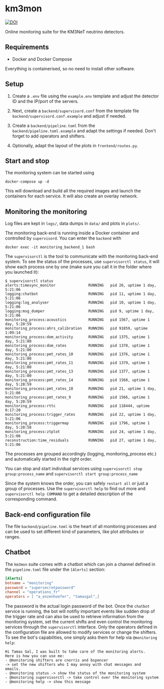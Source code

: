 # km3mon

[![DOI](https://zenodo.org/badge/DOI/10.5281/zenodo.3268538.svg)](https://doi.org/10.5281/zenodo.3268538)

Online monitoring suite for the KM3NeT neutrino detectors.

## Requirements

 - Docker and Docker Compose

Everything is containerised, so no need to install other software.

## Setup

1. Create a `.env` file using the `example.env` template and adjust the detector
   ID and the IP/port of the servers.

2. Next, create a `backend/supervisord.conf` from the template file
   `backend/supervisord.conf.example` and adjust if needed.

3. Create a `backend/pipeline.toml` from the `backend/pipeline.toml.example`
   and adapt the settings if needed. Don't forget to add operators and shifters.

4. Optionally, adapt the layout of the plots in `frontend/routes.py`.

## Start and stop

The monitoring system can be started using

    docker-compose up -d

This will download and build all the required images and launch the containers
for each service. It will also create an overlay network.


## Monitoring the monitoring

Log files are kept in `logs/`, data dumps in `data/` and plots in `plots/`.

The monitoring back-end is running inside a Docker container and controlled
by `supervisord`. You can enter the `backend` with

    docker exec -it monitoring_backend_1 bash

The ``supervisorctl`` is the tool to communicate with the monitoring
back-end system. To see the status of the processes, use `supervisorctl status`,
it will show each process one by one (make sure you call it in the
folder where you launched it):

```
$ supervisorctl status
alerts:timesync_monitor               RUNNING   pid 26, uptime 1 day, 5:21:06
logging:chatbot                       RUNNING   pid 11, uptime 1 day, 5:21:06
logging:log_analyser                  RUNNING   pid 10, uptime 1 day, 5:21:06
logging:msg_dumper                    RUNNING   pid 9, uptime 1 day, 5:21:06
monitoring_process:acoustics          RUNNING   pid 1567, uptime 1 day, 5:20:59
monitoring_process:ahrs_calibration   RUNNING   pid 91859, uptime 1:09:14
monitoring_process:dom_activity       RUNNING   pid 1375, uptime 1 day, 5:21:00
monitoring_process:dom_rates          RUNNING   pid 1378, uptime 1 day, 5:21:00
monitoring_process:pmt_rates_10       RUNNING   pid 1376, uptime 1 day, 5:21:00
monitoring_process:pmt_rates_11       RUNNING   pid 1379, uptime 1 day, 5:21:00
monitoring_process:pmt_rates_13       RUNNING   pid 1377, uptime 1 day, 5:21:00
monitoring_process:pmt_rates_14       RUNNING   pid 1568, uptime 1 day, 5:20:59
monitoring_process:pmt_rates_18       RUNNING   pid 21, uptime 1 day, 5:21:06
monitoring_process:pmt_rates_9        RUNNING   pid 1566, uptime 1 day, 5:20:59
monitoring_process:rttc               RUNNING   pid 118444, uptime 0:17:20
monitoring_process:trigger_rates      RUNNING   pid 22, uptime 1 day, 5:21:06
monitoring_process:triggermap         RUNNING   pid 1796, uptime 1 day, 5:20:58
monitoring_process:ztplot             RUNNING   pid 24, uptime 1 day, 5:21:06
reconstruction:time_residuals         RUNNING   pid 27, uptime 1 day, 5:21:06
```

The processes are grouped accordingly (logging, monitoring_process etc.) and
automatically started in the right order.

You can stop and start individual services using ``supervisorctl stop
group:process_name`` and ``supervisorctl start group:process_name``

Since the system knows the order, you can safely ``restart all`` or just
a group of processes. Use the ``supervisorctl help`` to find out more and
``supervisorctl help COMMAND`` to get a detailed description of the
corresponding command.

## Back-end configuration file

The file `backend/pipeline.toml` is the heart of all monitoring processes and
can be used to set different kind of parameters, like plot attributes or ranges.

## Chatbot

The `km3mon` suite comes with a chatbot which can join a channel defined
in the `pipeline.toml` file under the `[Alerts]` section:

``` toml
[Alerts]
botname = "monitoring"
password = "supersecretpassword"
channel = "operations_fr"
operators = [ "a_enzenhoefer", "tamasgal",]
```

The password is the actual login password of the bot. Once the `chatbot` service
is running, the bot will notifiy important events like sudden drop of the
trigger rate and can also be used to retrieve information from the monitoring
system, set the current shifts and even control the monitoring services through
the `supervisorctl` interface. Only the operators defined in the configuration
file are allowed to modify services or change the shifters.
To see the bot's capabilities, one simply asks them for help via
`@monitoring help`:

```
Hi Tamas Gal, I was built to take care of the monitoring alerts.
Here is how you can use me:
- @monitoring shifters are cnorris and bspencer
-> set the new shifters who I may annoy with chat messages and
emails.
- @monitoring status -> show the status of the monitoring system
- @monitoring supervisorctl -> take control over the monitoring system
- @monitoring help -> show this message
```

